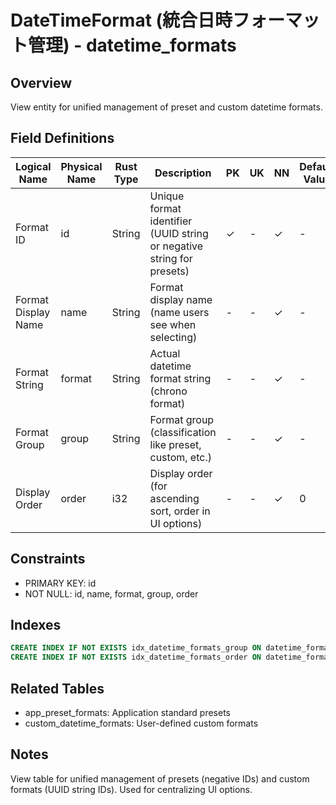 # DateTimeFormat (統合日時フォーマット管理) - datetime_formats

## Overview
View entity for unified management of preset and custom datetime formats.

## Field Definitions

| Logical Name | Physical Name | Rust Type | Description | PK | UK | NN | Default Value | Foreign Key | PostgreSQL Type | SQLite Type | TypeScript Type |
|--------------|---------------|-----------|-------------|----|----|----|---------------|-------------|-----------------|-------------|-----------------|
| Format ID | id | String | Unique format identifier (UUID string or negative string for presets) | ✓ | - | ✓ | - | - | TEXT | TEXT | string |
| Format Display Name | name | String | Format display name (name users see when selecting) | - | - | ✓ | - | - | TEXT | TEXT | string |
| Format String | format | String | Actual datetime format string (chrono format) | - | - | ✓ | - | - | TEXT | TEXT | string |
| Format Group | group | String | Format group (classification like preset, custom, etc.) | - | - | ✓ | - | - | TEXT | TEXT | string |
| Display Order | order | i32 | Display order (for ascending sort, order in UI options) | - | - | ✓ | 0 | - | INTEGER | INTEGER | number |

## Constraints
- PRIMARY KEY: id
- NOT NULL: id, name, format, group, order

## Indexes
```sql
CREATE INDEX IF NOT EXISTS idx_datetime_formats_group ON datetime_formats(group);
CREATE INDEX IF NOT EXISTS idx_datetime_formats_order ON datetime_formats(order);
```

## Related Tables
- app_preset_formats: Application standard presets
- custom_datetime_formats: User-defined custom formats

## Notes
View table for unified management of presets (negative IDs) and custom formats (UUID string IDs). Used for centralizing UI options.
